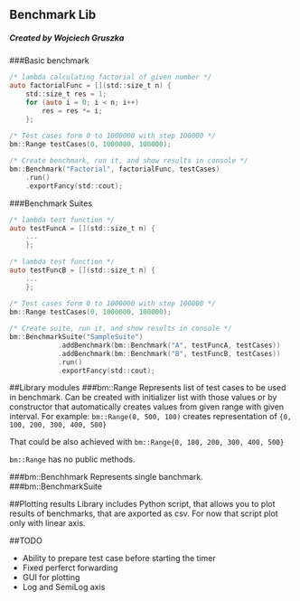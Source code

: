 ## Benchmark Lib
##### Created by Wojciech Gruszka

###Basic benchmark

```objectivec
/* lambda calculating factorial of given number */
auto factorialFunc = [](std::size_t n) {
    std::size_t res = 1;
    for (auto i = 0; i < n; i++)
        res = res *= i;
    };
    
/* Test cases form 0 to 1000000 with step 100000 */
bm::Range testCases(0, 1000000, 100000);

/* Create benchmark, run it, and show results in console */
bm::Benchmark("Factorial", factorialFunc, testCases)
    .run()
    .exportFancy(std::cout);    
```

###Benchmark Suites
```objectivec
/* lambda test function */
auto testFuncA = [](std::size_t n) {
    ...
    };
    
/* lambda test function */
auto testFuncB = [](std::size_t n) {
    ...
    };
    
/* Test cases form 0 to 1000000 with step 100000 */
bm::Range testCases(0, 1000000, 100000);

/* Create suite, run it, and show results in console */
bm::BenchmarkSuite("SampleSuite")
            .addBenchmark(bm::Benchmark("A", testFuncA, testCases))
            .addBenchmark(bm::Benchmark("B", testFuncB, testCases))
            .run()
            .exportFancy(std::cout);

```

##Library modules
###bm::Range
Represents list of test cases to be used in benchmark. Can be created with 
initializer list with those values or by constructor that automatically creates values from given range
with given interval. For example:
`
bm::Range(0, 500, 100)
`
creates representation of `{0, 100, 200, 300, 400, 500}`

That could be also achieved with `bm::Range{0, 100, 200, 300, 400, 500}`

`bm::Range` has no public methods.

###bm::Benchhmark
Represents single banchmark. 
###bm::BenchmarkSuite

##Plotting results
Library includes Python script, that allows you to plot results of benchmarks, that are axported as csv.
For now that script plot only with linear axis.

##TODO
- Ability to prepare test case before starting the timer
- Fixed perferct forwarding
- GUI for plotting
- Log and SemiLog axis